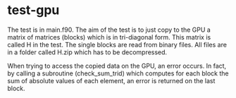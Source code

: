 # test-gpu
The test is in main.f90. The aim of the test is to just copy to the GPU a matrix of matrices (blocks) which is in tri-diagonal form. This matrix is called H in the test. The single blocks are read from binary files. All files are in a folder called H.zip which has to be decompressed.

When trying to access the copied data on the GPU, an error occurs. In fact, by calling a subroutine (check_sum_trid) which computes for each block the sum of absolute values of each element, an error is returned on the last block.
